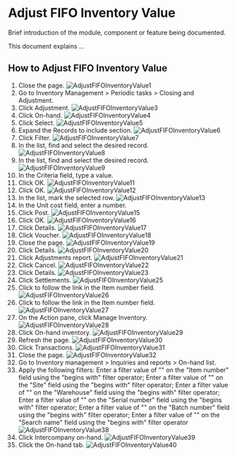 ﻿# Adjust FIFO Inventory Value
Brief introduction of the module, component or feature being documented.

This document explains ...


## How to Adjust FIFO Inventory Value
1. Close the page.
![AdjustFIFOInventoryValue1](./assets/images/AdjustFIFOInventoryValue/AdjustFIFOInventoryValue1.png)
2. Go to Inventory Management > Periodic tasks > Closing and Adjustment.
3. Click Adjustment. 
![AdjustFIFOInventoryValue3](./assets/images/AdjustFIFOInventoryValue/AdjustFIFOInventoryValue3.png)
4. Click On-hand.
![AdjustFIFOInventoryValue4](./assets/images/AdjustFIFOInventoryValue/AdjustFIFOInventoryValue4.png)
5. Click Select.
![AdjustFIFOInventoryValue5](./assets/images/AdjustFIFOInventoryValue/AdjustFIFOInventoryValue5.png)
6. Expand the Records to include section.
![AdjustFIFOInventoryValue6](./assets/images/AdjustFIFOInventoryValue/AdjustFIFOInventoryValue6.png)
7. Click Filter.
 ![AdjustFIFOInventoryValue7](./assets/images/AdjustFIFOInventoryValue/AdjustFIFOInventoryValue7.png)
8. In the list, find and select the desired record.
 ![AdjustFIFOInventoryValue8](./assets/images/AdjustFIFOInventoryValue/AdjustFIFOInventoryValue8.png)
9. In the list, find and select the desired record.
 ![AdjustFIFOInventoryValue9](./assets/images/AdjustFIFOInventoryValue/AdjustFIFOInventoryValue9.png)
10. In the Criteria field, type a value.
11. Click OK.
 ![AdjustFIFOInventoryValue11](./assets/images/AdjustFIFOInventoryValue/AdjustFIFOInventoryValue11.png)
12. Click OK.
 ![AdjustFIFOInventoryValue12](./assets/images/AdjustFIFOInventoryValue/AdjustFIFOInventoryValue12.png)
13. In the list, mark the selected row.
 ![AdjustFIFOInventoryValue13](./assets/images/AdjustFIFOInventoryValue/AdjustFIFOInventoryValue13.png)
14. In the Unit cost field, enter a number.
15. Click Post.
 ![AdjustFIFOInventoryValue15](./assets/images/AdjustFIFOInventoryValue/AdjustFIFOInventoryValue15.png)
16. Click OK.
 ![AdjustFIFOInventoryValue16](./assets/images/AdjustFIFOInventoryValue/AdjustFIFOInventoryValue16.png)
17. Click Details.
 ![AdjustFIFOInventoryValue17](./assets/images/AdjustFIFOInventoryValue/AdjustFIFOInventoryValue17.png)
18. Click Voucher.
 ![AdjustFIFOInventoryValue18](./assets/images/AdjustFIFOInventoryValue/AdjustFIFOInventoryValue18.png)
19. Close the page.
 ![AdjustFIFOInventoryValue19](./assets/images/AdjustFIFOInventoryValue/AdjustFIFOInventoryValue19.png)
20. Click Details.
 ![AdjustFIFOInventoryValue20](./assets/images/AdjustFIFOInventoryValue/AdjustFIFOInventoryValue20.png)
21. Click Adjustments report.
 ![AdjustFIFOInventoryValue21](./assets/images/AdjustFIFOInventoryValue/AdjustFIFOInventoryValue21.png)
22. Click Cancel.
 ![AdjustFIFOInventoryValue22](./assets/images/AdjustFIFOInventoryValue/AdjustFIFOInventoryValue22.png)
23. Click Details.
![AdjustFIFOInventoryValue23](./assets/images/AdjustFIFOInventoryValue/AdjustFIFOInventoryValue23.png)
24. Click Settlements.
![AdjustFIFOInventoryValue25](./assets/images/AdjustFIFOInventoryValue/AdjustFIFOInventoryValue25.png)
25. Click to follow the link in the Item number field.
![AdjustFIFOInventoryValue26](./assets/images/AdjustFIFOInventoryValue/AdjustFIFOInventoryValue26.png)
26. Click to follow the link in the Item number field.
![AdjustFIFOInventoryValue27](./assets/images/AdjustFIFOInventoryValue/AdjustFIFOInventoryValue27.png)
27. On the Action pane, click Manage Inventory.
![AdjustFIFOInventoryValue28](./assets/images/AdjustFIFOInventoryValue/AdjustFIFOInventoryValue28.png)
28. Click On-hand inventory.
![AdjustFIFOInventoryValue29](./assets/images/AdjustFIFOInventoryValue/AdjustFIFOInventoryValue29.png)
29. Refresh the page.
![AdjustFIFOInventoryValue30](./assets/images/AdjustFIFOInventoryValue/AdjustFIFOInventoryValue30.png)
30. Click Transactions.
![AdjustFIFOInventoryValue31](./assets/images/AdjustFIFOInventoryValue/AdjustFIFOInventoryValue31.png)
31. Close the page.
![AdjustFIFOInventoryValue32](./assets/images/AdjustFIFOInventoryValue/AdjustFIFOInventoryValue32.png)
32. Go to Inventory management > Inquiries and reports > On-hand list.
33. Apply the following filters: Enter a filter value of "" on the "Item number" field using the "begins with" filter operator; Enter a filter value of "" on the "Site" field using the "begins with" filter operator; Enter a filter value of "" on the "Warehouse" field using the "begins with" filter operator; Enter a filter value of "" on the "Serial number" field using the "begins with" filter operator; Enter a filter value of "" on the "Batch number" field using the "begins with" filter operator; Enter a filter value of "" on the "Search name" field using the "begins with" filter operator
![AdjustFIFOInventoryValue38](./assets/images/AdjustFIFOInventoryValue/AdjustFIFOInventoryValue38.png)
34. Click Intercompany on-hand.
![AdjustFIFOInventoryValue39](./assets/images/AdjustFIFOInventoryValue/AdjustFIFOInventoryValue39.png)
35. Click the On-hand tab.
![AdjustFIFOInventoryValue40](./assets/images/AdjustFIFOInventoryValue/AdjustFIFOInventoryValue40.png)




